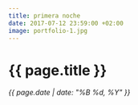 ```yaml
---
title: primera noche
date: 2017-07-12 23:59:00 +02:00
image: portfolio-1.jpg
---
```


# {{ page.title }}

*{{ page.date | date: "%B %d, %Y" }}*

<!-- more -->

<!-- *{{ page.date | date: "%a, %B %d, %Y" }}* -->
